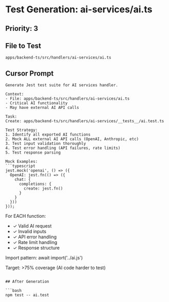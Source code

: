 # Test Generation: ai-services/ai.ts

## Priority: 3

## File to Test
`apps/backend-ts/src/handlers/ai-services/ai.ts`

## Cursor Prompt

```
Generate Jest test suite for AI services handler.

Context:
- File: apps/backend-ts/src/handlers/ai-services/ai.ts
- Critical AI functionality
- May have external AI API calls

Task:
Create: apps/backend-ts/src/handlers/ai-services/__tests__/ai.test.ts

Test Strategy:
1. Identify all exported AI functions
2. Mock ALL external AI API calls (OpenAI, Anthropic, etc)
3. Test input validation thoroughly
4. Test error handling (API failures, rate limits)
5. Test response parsing

Mock Examples:
```typescript
jest.mock('openai', () => ({
  OpenAI: jest.fn(() => ({
    chat: {
      completions: {
        create: jest.fn()
      }
    }
  }))
}));
```

For EACH function:
- ✓ Valid AI request
- ✓ Invalid inputs
- ✓ API error handling
- ✓ Rate limit handling
- ✓ Response structure

Import pattern: await import('../ai.js')

Target: >75% coverage (AI code harder to test)
```

## After Generation

```bash
npm test -- ai.test
```
